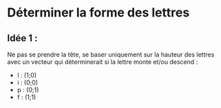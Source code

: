 # Déterminer la forme des lettres

## Idée 1 :

Ne pas se prendre la tête, se baser uniquement sur la hauteur des lettres avec un vecteur qui déterminerait si la lettre monte et/ou descend :
- l : (1;0)
- i : (0;0)
- p : (0;1)
- f : (1;1)